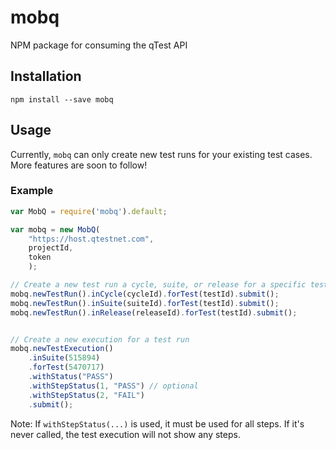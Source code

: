 # mobq
NPM package for consuming the qTest API


## Installation
`npm install --save mobq`

## Usage
Currently, `mobq` can only create new test runs for your existing test cases.
More features are soon to follow!

### Example
```javascript
var MobQ = require('mobq').default;

var mobq = new MobQ(
	"https://host.qtestnet.com",
	projectId,
	token
	);

// Create a new test run a cycle, suite, or release for a specific test case
mobq.newTestRun().inCycle(cycleId).forTest(testId).submit();
mobq.newTestRun().inSuite(suiteId).forTest(testId).submit();
mobq.newTestRun().inRelease(releaseId).forTest(testId).submit();


// Create a new execution for a test run
mobq.newTestExecution()
	.inSuite(515894)
	.forTest(5470717)
	.withStatus("PASS")
	.withStepStatus(1, "PASS") // optional
	.withStepStatus(2, "FAIL")
	.submit();
```

Note: If `withStepStatus(...)` is used, it must be used for all steps.
If it's never called, the test execution will not show any steps.


